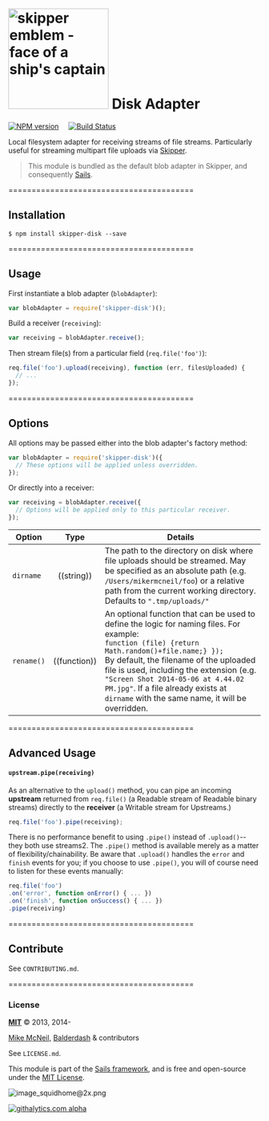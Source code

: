 # [<img title="skipper-disk - Local disk adapter for Skipper" src="http://i.imgur.com/P6gptnI.png" width="200px" alt="skipper emblem - face of a ship's captain"/>](https://github.com/balderdashy/skipper-disk) Disk Adapter

[![NPM version](https://badge.fury.io/js/skipper-disk.png)](http://badge.fury.io/js/skipper-disk) &nbsp; &nbsp;
[![Build Status](https://travis-ci.org/balderdashy/skipper-disk.svg?branch=master)](https://travis-ci.org/balderdashy/skipper-disk)

Local filesystem adapter for receiving streams of file streams. Particularly useful for streaming multipart file uploads via [Skipper](github.com/balderdashy/skipper).

> This module is bundled as the default blob adapter in Skipper, and consequently [Sails](https://github.com/balderdashy/sails).

========================================

## Installation

```
$ npm install skipper-disk --save
```

========================================

## Usage

First instantiate a blob adapter (`blobAdapter`):

```js
var blobAdapter = require('skipper-disk')();
```

Build a receiver (`receiving`):

```js
var receiving = blobAdapter.receive();
```

Then stream file(s) from a particular field (`req.file('foo')`):

```js
req.file('foo').upload(receiving), function (err, filesUploaded) {
  // ...
});
```

========================================

## Options

All options may be passed either into the blob adapter's factory method:

```js
var blobAdapter = require('skipper-disk')({
  // These options will be applied unless overridden.
});
```

Or directly into a receiver:

```js
var receiving = blobAdapter.receive({
  // Options will be applied only to this particular receiver.
});
```


| Option    | Type       | Details |
|-----------|:----------:|---------|
| `dirname`  | ((string)) | The path to the directory on disk where file uploads should be streamed.  May be specified as an absolute path (e.g. `/Users/mikermcneil/foo`) or a relative path from the current working directory.  Defaults to `".tmp/uploads/"`
| `rename()`  | ((function)) | An optional function that can be used to define the logic for naming files. For example: <br/> `function (file) {return Math.random()+file.name;} });` <br/> By default, the filename of the uploaded file is used, including the extension (e.g. `"Screen Shot 2014-05-06 at 4.44.02 PM.jpg"`.  If a file already exists at `dirname` with the same name, it will be overridden. |


========================================

## Advanced Usage

#### `upstream.pipe(receiving)`

As an alternative to the `upload()` method, you can pipe an incoming **upstream** returned from `req.file()` (a Readable stream of Readable binary streams) directly to the **receiver** (a Writable stream for Upstreams.)

```js
req.file('foo').pipe(receiving);
```

There is no performance benefit to using `.pipe()` instead of `.upload()`-- they both use streams2.  The `.pipe()` method is available merely as a matter of flexibility/chainability.  Be aware that `.upload()` handles the `error` and `finish` events for you; if you choose to use `.pipe()`, you will of course need to listen for these events manually:

```js
req.file('foo')
.on('error', function onError() { ... })
.on('finish', function onSuccess() { ... })
.pipe(receiving)
```

========================================

## Contribute

See `CONTRIBUTING.md`.



========================================

### License

**[MIT](./LICENSE)**
&copy; 2013, 2014-

[Mike McNeil](http://michaelmcneil.com), [Balderdash](http://balderdash.co) & contributors

See `LICENSE.md`.

This module is part of the [Sails framework](http://sailsjs.org), and is free and open-source under the [MIT License](http://sails.mit-license.org/).


![image_squidhome@2x.png](http://i.imgur.com/RIvu9.png)


[![githalytics.com alpha](https://cruel-carlota.pagodabox.com/a22d3919de208c90c898986619efaa85 "githalytics.com")](http://githalytics.com/balderdashy/sails.io.js)
